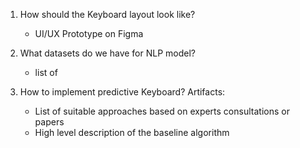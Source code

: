 1. How should the Keyboard layout look like?
   - UI/UX Prototype on Figma
   
2. What datasets do we have for NLP model?
   - list of

3. How to implement predictive Keyboard?
   Artifacts:
     - List of suitable approaches based on experts consultations or papers
     - High level description of the baseline algorithm

